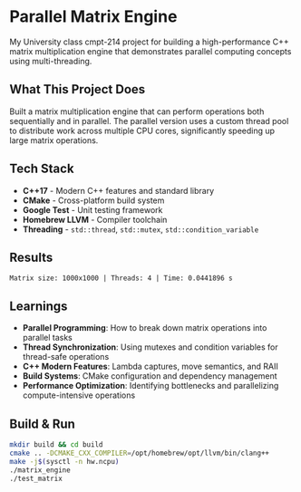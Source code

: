 # Parallel Matrix Engine 

My University class cmpt-214 project for building a high-performance C++ matrix multiplication engine that demonstrates parallel computing concepts using multi-threading.

## What This Project Does

Built a matrix multiplication engine that can perform operations both sequentially and in parallel. The parallel version uses a custom thread pool to distribute work across multiple CPU cores, significantly speeding up large matrix operations.


## Tech Stack

- **C++17** - Modern C++ features and standard library
- **CMake** - Cross-platform build system
- **Google Test** - Unit testing framework
- **Homebrew LLVM** - Compiler toolchain
- **Threading** - `std::thread`, `std::mutex`, `std::condition_variable`

## Results

```
Matrix size: 1000x1000 | Threads: 4 | Time: 0.0441896 s
```

## Learnings

- **Parallel Programming**: How to break down matrix operations into parallel tasks
- **Thread Synchronization**: Using mutexes and condition variables for thread-safe operations
- **C++ Modern Features**: Lambda captures, move semantics, and RAII
- **Build Systems**: CMake configuration and dependency management
- **Performance Optimization**: Identifying bottlenecks and parallelizing compute-intensive operations

## Build & Run

```bash
mkdir build && cd build
cmake .. -DCMAKE_CXX_COMPILER=/opt/homebrew/opt/llvm/bin/clang++
make -j$(sysctl -n hw.ncpu)
./matrix_engine
./test_matrix
```
